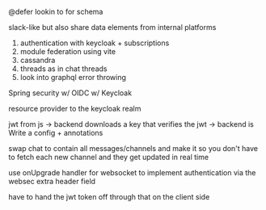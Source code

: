 @defer lookin to for schema

slack-like but also share data elements from internal platforms

1) authentication with keycloak + subscriptions
2) module federation using vite
3) cassandra
4) threads as in chat threads
5) look into graphql error throwing

Spring security w/ OIDC w/ Keycloak

resource provider to the keycloak realm

jwt from js -> backend downloads a key that verifies the jwt -> backend is Write a config + annotations

swap chat to contain all messages/channels and make it so you don't have to fetch
each new channel and they get updated in real time


use onUpgrade handler for websocket to implement authentication via the websec extra header field

have to hand the jwt token off through that on the client side

